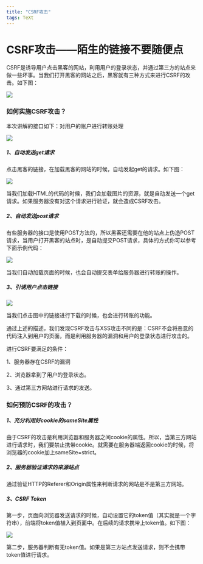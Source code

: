 ```yaml
---
title: "CSRF攻击"
tags: TeXt
---
```


# CSRF攻击——陌生的链接不要随便点

CSRF是诱导用户点击黑客的网站，利用用户的登录状态，并通过第三方的站点来做一些坏事。当我们打开黑客的网站之后，黑客就有三种方式来进行CSRF的攻击。如下图：

![]({{site.url}}/assets/blogImages/blog018/18-1.png)

### 如何实施CSRF攻击？

本次讲解的接口如下：对用户的账户进行转账处理

![]({{site.url}}/assets/blogImages/blog018/18-2.png)

##### 1、自动发送get请求

点击黑客的链接，在加载黑客的网站的时候，自动发起get的请求。如下图：

![]({{site.url}}/assets/blogImages/blog018/18-3.png)

当我们加载HTML的代码的时候，我们会加载图片的资源，就是自动发送一个get请求。如果服务器没有对这个请求进行验证，就会造成CSRF攻击。

##### 2、自动发送post请求

有些服务器的接口是使用POST方法的，所以黑客还需要在他的站点上伪造POST请求，当用户打开黑客的站点时，是自动提交POST请求，具体的方式你可以参考下面示例代码：

![]({{site.url}}/assets/blogImages/blog018/18-4.png)

当我们自动加载页面的时候，也会自动提交表单给服务器进行转账的操作。

##### 3、引诱用户点击链接

![]({{site.url}}/assets/blogImages/blog018/18-5.png)

当我们点击图中的链接进行下载的时候，也会进行转账的功能。

通过上述的描述，我们发现CSRF攻击与XSS攻击不同的是：CSRF不会将恶意的代码注入到用户的页面，而是利用服务器的漏洞和用户的登录状态进行攻击的。

进行CSRF要满足的条件：

1、服务器存在CSRF的漏洞

2、浏览器拿到了用户的登录状态。

3、通过第三方网站进行请求的发送。

### 如何预防CSRF的攻击？

##### 1、充分利用好cookie的sameSite属性

由于CSRF的攻击是利用浏览器和服务器之间cookie的属性。所以，当第三方网站进行请求时，我们要禁止携带cookie。就需要在服务器端返回cookie的时候，将浏览器的cookie加上sameSite=strict。

##### 2、服务器验证请求的来源站点

通过验证HTTP的Referer和Origin属性来判断请求的网站是不是第三方网站。

##### 3、CSRF Token

第一步，页面向浏览器发送请求的时候，自动设置它的token值（其实就是一个字符串），前端将token值植入到页面中。在后续的请求携带上token值。如下图：

![]({{site.url}}/assets/blogImages/blog018/18-6.png)

第二步，服务器判断有无token值。如果是第三方站点发送请求，则不会携带token值进行请求。